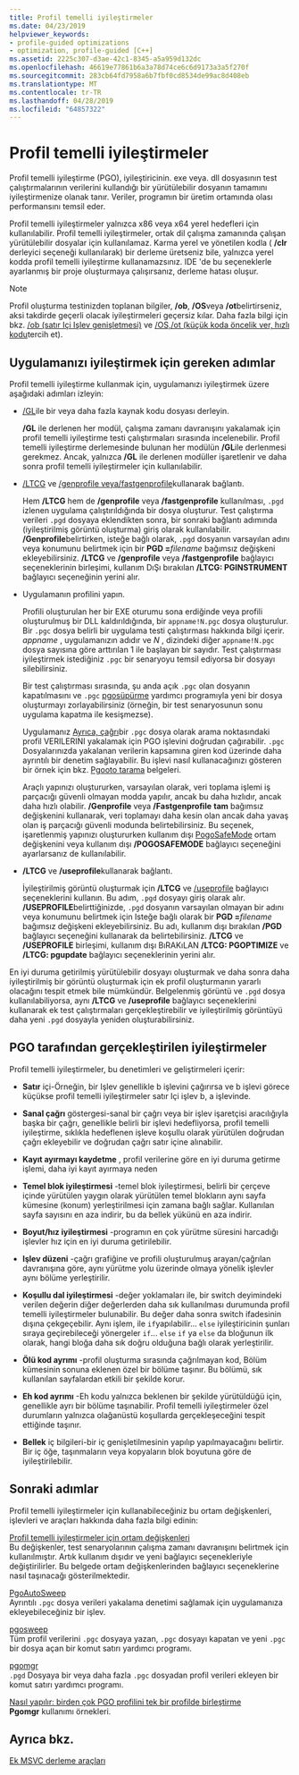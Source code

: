 ```yaml
---
title: Profil temelli iyileştirmeler
ms.date: 04/23/2019
helpviewer_keywords:
- profile-guided optimizations
- optimization, profile-guided [C++]
ms.assetid: 2225c307-d3ae-42c1-8345-a5a959d132dc
ms.openlocfilehash: 46619e77861b6a3a78d74ce6c6d9173a3a5f270f
ms.sourcegitcommit: 283cb64fd7958a6b7fbf0cd8534de99ac8d408eb
ms.translationtype: MT
ms.contentlocale: tr-TR
ms.lasthandoff: 04/28/2019
ms.locfileid: "64857322"
---
```

# <a name="profile-guided-optimizations"></a>Profil temelli iyileştirmeler

Profil temelli iyileştirme (PGO), iyileştiricinin. exe veya. dll dosyasının test çalıştırmalarının verilerini kullandığı bir yürütülebilir dosyanın tamamını iyileştirmenize olanak tanır. Veriler, programın bir üretim ortamında olası performansını temsil eder.

Profil temelli iyileştirmeler yalnızca x86 veya x64 yerel hedefleri için kullanılabilir. Profil temelli iyileştirmeler, ortak dil çalışma zamanında çalışan yürütülebilir dosyalar için kullanılamaz. Karma yerel ve yönetilen kodla ( **/clr** derleyici seçeneği kullanılarak) bir derleme üretseniz bile, yalnızca yerel kodda profil temelli iyileştirme kullanamazsınız. IDE 'de bu seçeneklerle ayarlanmış bir proje oluşturmaya çalışırsanız, derleme hatası oluşur.

> [!NOTE]
> Profil oluşturma testinizden toplanan bilgiler, **/ob**, **/OS**veya **/ot**belirtirseniz, aksi takdirde geçerli olacak iyileştirmeleri geçersiz kılar. Daha fazla bilgi için bkz. [/ob (satır Içi Işlev genişletmesi)](reference/ob-inline-function-expansion.md) ve [/OS,/ot (küçük koda öncelik ver, hızlı kodu](reference/os-ot-favor-small-code-favor-fast-code.md)tercih et).

## <a name="steps-to-optimize-your-app"></a>Uygulamanızı iyileştirmek için gereken adımlar

Profil temelli iyileştirme kullanmak için, uygulamanızı iyileştirmek üzere aşağıdaki adımları izleyin:

- [/GL](reference/gl-whole-program-optimization.md)ile bir veya daha fazla kaynak kodu dosyası derleyin.

   **/GL** ile derlenen her modül, çalışma zamanı davranışını yakalamak için profil temelli iyileştirme testi çalıştırmaları sırasında incelenebilir. Profil temelli iyileştirme derlemesinde bulunan her modülün **/GL**ile derlenmesi gerekmez. Ancak, yalnızca **/GL** ile derlenen modüller işaretlenir ve daha sonra profil temelli iyileştirmeler için kullanılabilir.

- [/LTCG](reference/ltcg-link-time-code-generation.md) ve [/genprofile veya/fastgenprofile](reference/genprofile-fastgenprofile-generate-profiling-instrumented-build.md)kullanarak bağlantı.

   Hem **/LTCG** hem de **/genprofile** veya **/fastgenprofile** kullanılması, `.pgd` izlenen uygulama çalıştırıldığında bir dosya oluşturur. Test çalıştırma verileri `.pgd` dosyaya eklendikten sonra, bir sonraki bağlantı adımında (iyileştirilmiş görüntü oluşturma) giriş olarak kullanılabilir. **/Genprofile**belirtirken, isteğe bağlı olarak, `.pgd` dosyanın varsayılan adını veya konumunu belirtmek için bir **PGD =**_filename_ bağımsız değişkeni ekleyebilirsiniz. **/LTCG** ve **/genprofile** veya **/fastgenprofile** bağlayıcı seçeneklerinin birleşimi, kullanım DıŞı bırakılan **/LTCG: PGINSTRUMENT** bağlayıcı seçeneğinin yerini alır.

- Uygulamanın profilini yapın.

   Profili oluşturulan her bir EXE oturumu sona erdiğinde veya profili oluşturulmuş bir DLL kaldırıldığında, bir `appname!N.pgc` dosya oluşturulur. Bir `.pgc` dosya belirli bir uygulama testi çalıştırması hakkında bilgi içerir. *appname* , uygulamanızın adıdır ve *N* , dizindeki diğer `appname!N.pgc` dosya sayısına göre arttırılan 1 ile başlayan bir sayıdır. Test çalıştırması iyileştirmek istediğiniz `.pgc` bir senaryoyu temsil ediyorsa bir dosyayı silebilirsiniz.

   Bir test çalıştırması sırasında, şu anda açık `.pgc` olan dosyanın kapatılmasını ve `.pgc` [pgosüpürme](pgosweep.md) yardımcı programıyla yeni bir dosya oluşturmayı zorlayabilirsiniz (örneğin, bir test senaryosunun sonu uygulama kapatma ile kesişmezse).

   Uygulamanız [Ayrıca, çağrı](pgoautosweep.md)bir `.pgc` dosya olarak arama noktasındaki profil VERILERINI yakalamak için PGO işlevini doğrudan çağırabilir. `.pgc` Dosyalarınızda yakalanan verilerin kapsamına giren kod üzerinde daha ayrıntılı bir denetim sağlayabilir. Bu işlevi nasıl kullanacağınızı gösteren bir örnek için bkz. [Pgooto tarama](pgoautosweep.md) belgeleri.

   Araçlı yapınızı oluştururken, varsayılan olarak, veri toplama işlemi iş parçacığı güvenli olmayan modda yapılır, ancak bu daha hızlıdır, ancak daha hızlı olabilir. **/Genprofile** veya **/Fastgenprofile** **tam** bağımsız değişkenini kullanarak, veri toplamayı daha kesin olan ancak daha yavaş olan iş parçacığı güvenli modunda belirtebilirsiniz. Bu seçenek, işaretlenmiş yapınızı oluştururken kullanım dışı [PogoSafeMode](environment-variables-for-profile-guided-optimizations.md#pogosafemode) ortam değişkenini veya kullanım dışı **/POGOSAFEMODE** bağlayıcı seçeneğini ayarlarsanız de kullanılabilir.

- **/LTCG** ve **/useprofile**kullanarak bağlantı.

   İyileştirilmiş görüntü oluşturmak için **/LTCG** ve [/useprofile](reference/useprofile.md) bağlayıcı seçeneklerini kullanın. Bu adım, `.pgd` dosyayı giriş olarak alır. **/USEPROFILE**belirttiğinizde, `.pgd` dosyanın varsayılan olmayan bir adını veya konumunu belirtmek için Isteğe bağlı olarak bir **PGD =**_filename_ bağımsız değişkeni ekleyebilirsiniz. Bu adı, kullanım dışı bırakılan **/PGD** bağlayıcı seçeneğini kullanarak da belirtebilirsiniz. **/LTCG** ve **/USEPROFILE** birleşimi, kullanım dışı BıRAKıLAN **/LTCG: PGOPTIMIZE** ve **/LTCG: pgupdate** bağlayıcı seçeneklerinin yerini alır.

En iyi duruma getirilmiş yürütülebilir dosyayı oluşturmak ve daha sonra daha iyileştirilmiş bir görüntü oluşturmak için ek profil oluşturmanın yararlı olacağını tespit etmek bile mümkündür. Belgelenmiş görüntü ve `.pgd` dosya kullanılabiliyorsa, aynı **/LTCG** ve **/useprofile** bağlayıcı seçeneklerini kullanarak ek test çalıştırmaları gerçekleştirebilir ve iyileştirilmiş görüntüyü daha yeni `.pgd` dosyayla yeniden oluşturabilirsiniz.

## <a name="optimizations-performed-by-pgo"></a>PGO tarafından gerçekleştirilen iyileştirmeler

Profil temelli iyileştirmeler, bu denetimleri ve geliştirmeleri içerir:

- **Satır** içi-Örneğin, bir Işlev genellikle b işlevini çağırırsa ve b işlevi görece küçükse profil temelli iyileştirmeler satır Içi işlev b, a işlevinde.

- **Sanal çağrı** göstergesi-sanal bir çağrı veya bir işlev işaretçisi aracılığıyla başka bir çağrı, genellikle belirli bir işlevi hedefliyorsa, profil temelli iyileştirme, sıklıkla hedeflenen işleve koşullu olarak yürütülen doğrudan çağrı ekleyebilir ve doğrudan çağrı satır içine alınabilir.

- **Kayıt ayırmayı kaydetme** , profil verilerine göre en iyi duruma getirme işlemi, daha iyi kayıt ayırmaya neden

- **Temel blok iyileştirmesi** -temel blok iyileştirmesi, belirli bir çerçeve içinde yürütülen yaygın olarak yürütülen temel blokların aynı sayfa kümesine (konum) yerleştirilmesi için zamana bağlı sağlar. Kullanılan sayfa sayısını en aza indirir, bu da bellek yükünü en aza indirir.

- **Boyut/hız iyileştirmesi** -programın en çok yürütme süresini harcadığı işlevler hız için en iyi duruma getirilebilir.

- **Işlev düzeni** -çağrı grafiğine ve profili oluşturulmuş arayan/çağrılan davranışına göre, aynı yürütme yolu üzerinde olmaya yönelik işlevler aynı bölüme yerleştirilir.

- **Koşullu dal iyileştirmesi** -değer yoklamaları ile, bir switch deyimindeki verilen değerin diğer değerlerden daha sık kullanılması durumunda profil temelli iyileştirmeler bulunabilir.  Bu değer daha sonra switch ifadesinin dışına çekgeçebilir.  Aynı işlem, ile `if`yapılabilir... `else` iyileştiricinin şunları sıraya geçirebileceği yönergeler `if`... `else` `if` ya `else` da bloğunun ilk olarak, hangi bloğa daha sık doğru olduğuna bağlı olarak yerleştirilir.

- **Ölü kod ayrımı** -profil oluşturma sırasında çağrılmayan kod, Bölüm kümesinin sonuna eklenen özel bir bölüme taşınır. Bu bölümü, sık kullanılan sayfalardan etkili bir şekilde korur.

- **Eh kod ayrımı** -Eh kodu yalnızca beklenen bir şekilde yürütüldüğü için, genellikle ayrı bir bölüme taşınabilir. Profil temelli iyileştirmeler özel durumların yalnızca olağanüstü koşullarda gerçekleşeceğini tespit ettiğinde taşınır.

- **Bellek** iç bilgileri-bir iç genişletilmesinin yapılıp yapılmayacağını belirtir. Bir iç öğe, taşınmaların veya kopyaların blok boyutuna göre de iyileştirilebilir.

## <a name="next-steps"></a>Sonraki adımlar

Profil temelli iyileştirmeler için kullanabileceğiniz bu ortam değişkenleri, işlevleri ve araçları hakkında daha fazla bilgi edinin:

[Profil temelli iyileştirmeler için ortam değişkenleri](environment-variables-for-profile-guided-optimizations.md)<br/>
Bu değişkenler, test senaryolarının çalışma zamanı davranışını belirtmek için kullanılmıştır. Artık kullanım dışıdır ve yeni bağlayıcı seçenekleriyle değiştirilirler. Bu belgede ortam değişkenlerinden bağlayıcı seçeneklerine nasıl taşınacağı gösterilmektedir.

[PgoAutoSweep](pgoautosweep.md)<br/>
Ayrıntılı `.pgc` dosya verileri yakalama denetimi sağlamak için uygulamanıza ekleyebileceğiniz bir işlev.

[pgosweep](pgosweep.md)<br/>
Tüm profil verilerini `.pgc` dosyaya yazan, `.pgc` dosyayı kapatan ve yeni `.pgc` bir dosya açan bir komut satırı yardımcı programı.

[pgomgr](pgomgr.md)<br/>
`.pgd` Dosyaya bir veya daha fazla `.pgc` dosyadan profil verileri ekleyen bir komut satırı yardımcı programı.

[Nasıl yapılır: birden çok PGO profilini tek bir profilde birleştirme](how-to-merge-multiple-pgo-profiles-into-a-single-profile.md)<br/>
**Pgomgr** kullanımı örnekleri.

## <a name="see-also"></a>Ayrıca bkz.

[Ek MSVC derleme araçları](reference/c-cpp-build-tools.md)
